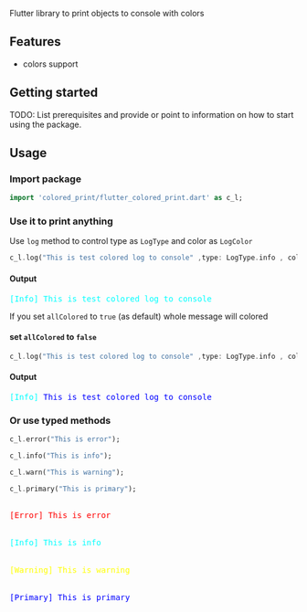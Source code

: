 Flutter library to print objects to console with colors

## Features

- colors support

## Getting started

TODO: List prerequisites and provide or point to information on how to
start using the package.

## Usage

### Import package
```dart
import 'colored_print/flutter_colored_print.dart' as c_l;
```

### Use it to print anything
Use `log` method to control type as `LogType` and color as `LogColor`
```dart
c_l.log("This is test colored log to console" ,type: LogType.info , color: LogColor.cyan);
```

#### Output
<pre style="color: cyan">
[Info] This is test colored log to console
</pre>

If you set `allColored` to `true` (as default) whole message will colored

#### set `allColored` to  `false`

```dart
c_l.log("This is test colored log to console" ,type: LogType.info , color: LogColor.blue , allColored:false);
```
#### Output
<pre style="color: blue">
<span style="color:cyan;">[Info]</span> This is test colored log to console
</pre>

### Or use typed methods
```dart
c_l.error("This is error");

c_l.info("This is info");

c_l.warn("This is warning");

c_l.primary("This is primary");
```

<pre >
    <p style="color: red;margin: 0;padding: 0">[Error] This is error</p>
    <p style="color: cyan;margin: 0;padding: 0">[Info] This is info</p>
    <p style="color: yellow;margin: 0;padding: 0">[Warning] This is warning</p>
    <p style="color: blue;margin: 0;padding: 0">[Primary] This is primary</p>
</pre>